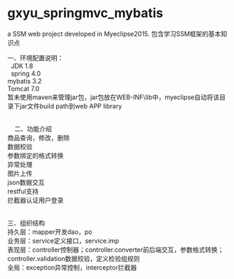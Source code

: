 # gxyu_springmvc_mybatis
a SSM web project developed in Myeclipse2015. 
包含学习SSM框架的基本知识点

一、环境配置说明：<br>
   JDK 1.8<br>
   spring 4.0<br>
   mybatis 3.2<br>
   Tomcat 7.0<br>
   暂未使用maven来管理jar包，jar包放在WEB-INF\lib中，myeclipse自动将该目录下jar文件build path到web APP library<br>
    
<br>    
二、功能介绍<br>
    商品查询，修改，删除<br>
    数据校验<br>
    参数绑定的格式转换<br>
    异常处理<br>
    图片上传<br>
    json数据交互<br>
    restful支持<br>
    拦截器认证用户登录<br>
    
   <br> 
三、组织结构<br>
持久层：mapper开发dao，po<br>
业务层：service定义接口，service.imp<br>
表现层：controller控制器；controller.converter前后端交互，参数格式转换；controller.validation数据校验，定义检验组规则<br>
全局：exception异常控制，interceptor拦截器<br>
